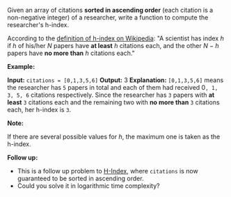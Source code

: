 
Given an array of citations  **sorted in ascending order** (each citation is a non-negative integer) of a researcher, write a function to compute the researcher's h-index.

According to the [definition of h-index on Wikipedia](https://en.wikipedia.org/wiki/H-index): "A scientist has index _h_ if _h_ of his/her _N_ papers have **at least** _h_ citations each, and the other _N − h_ papers have **no more than** _h_ citations each."

**Example:**

**Input:** `citations = [0,1,3,5,6]`
**Output:** 3 
**Explanation:** `[0,1,3,5,6]` means the researcher has `5` papers in total and each of them had 
             received 0`, 1, 3, 5, 6` citations respectively. 
             Since the researcher has `3` papers with **at least** `3` citations each and the remaining 
             two with **no more than** `3` citations each, her h-index is `3`.

**Note:**

If there are several possible values for _h_, the maximum one is taken as the h-index.

**Follow up:**

-   This is a follow up problem to [H-Index](https://leetcode.com/problems/h-index/description/), where  `citations`  is now guaranteed to be sorted in ascending order.
-   Could you solve it in logarithmic time complexity?